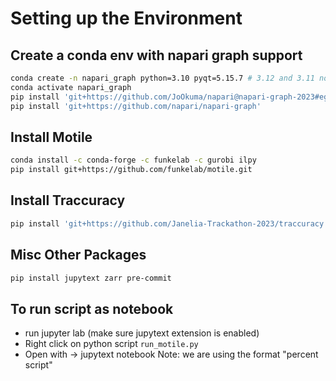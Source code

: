 # Setting up the Environment

## Create a conda env with napari graph support
```sh
conda create -n napari_graph python=3.10 pyqt=5.15.7 # 3.12 and 3.11 not yet supported
conda activate napari_graph
pip install 'git+https://github.com/JoOkuma/napari@napari-graph-2023#egg=napari'
pip install 'git+https://github.com/napari/napari-graph'
```

## Install Motile
```sh
conda install -c conda-forge -c funkelab -c gurobi ilpy
pip install git+https://github.com/funkelab/motile.git
```

## Install Traccuracy
```sh
pip install 'git+https://github.com/Janelia-Trackathon-2023/traccuracy'
```

## Misc Other Packages
```sh
pip install jupytext zarr pre-commit
```

## To run script as notebook
- run jupyter lab (make sure jupytext extension is enabled)
- Right click on python script `run_motile.py`
- Open with -> jupytext notebook
Note: we are using the format "percent script"
